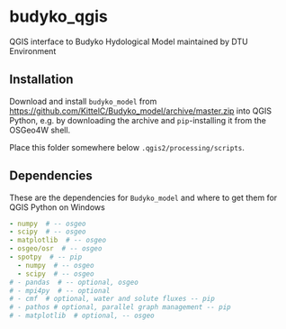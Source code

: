 # budyko_qgis
QGIS interface to Budyko Hydological Model maintained by DTU Environment

## Installation

Download and install `budyko_model` from https://github.com/KittelC/Budyko_model/archive/master.zip into QGIS Python, e.g. by downloading the archive and `pip`-installing it from the OSGeo4W shell.

Place this folder somewhere below `.qgis2/processing/scripts`.


## Dependencies

These are the dependencies for `Budyko_model` and where to get them for
QGIS Python on Windows

```yaml
- numpy  # -- osgeo
- scipy  # -- osgeo
- matplotlib  # -- osgeo
- osgeo/osr  # -- osgeo
- spotpy  # -- pip
  - numpy  # -- osgeo
  - scipy  # -- osgeo
# - pandas  # -- optional, osgeo
# - mpi4py  # -- optional
# - cmf  # optional, water and solute fluxes -- pip
# - pathos # optional, parallel graph management -- pip
# - matplotlib  # optional, -- osgeo
```

